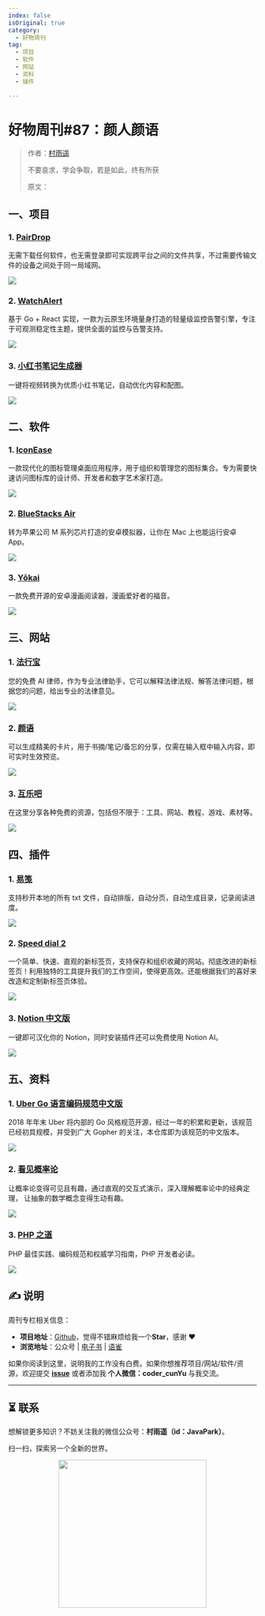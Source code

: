```yaml
---
index: false
isOriginal: true
category:
  - 好物周刊
tag:
  - 项目
  - 软件
  - 网站
  - 资料
  - 插件

---
```


# 好物周刊#87：颜人颜语

> 作者：[村雨遥](https://github.com/cunyu1943)
> 
> 不要哀求，学会争取，若是如此，终有所获
> 
> 原文：

## 一、项目

### 1. [PairDrop](https://github.com/schlagmichdoch/PairDrop)

无需下载任何软件，也无需登录即可实现跨平台之间的文件共享，不过需要传输文件的设备之间处于同一局域网。

![](assets/1214-1220/1734393454930-7d6aae55-0260-4e9d-8dd2-24a62d85e415.webp)

### 2. [WatchAlert](https://github.com/opsre/WatchAlert)

基于 Go + React 实现，一款为云原生环境量身打造的轻量级监控告警引擎，专注于可观测稳定性主题，提供全面的监控与告警支持。

![](assets/1214-1220/1734394415656-b68bdff9-cd00-4b8f-b673-bb03e0838cb7.webp)

### 3. [小红书笔记生成器](https://github.com/whotto/Video_note_generator)

一键将视频转换为优质小红书笔记，自动优化内容和配图。

![](assets/1214-1220/1734522222904-87555a2c-cbaa-4fc1-9baf-6475cc38d23c.webp)

## 二、软件

### 1. [IconEase](https://github.com/JiuRanYa/IconEase)

一款现代化的图标管理桌面应用程序，用于组织和管理您的图标集合。专为需要快速访问图标库的设计师、开发者和数字艺术家打造。

![](assets/1214-1220/1734394311151-be63fbb7-df64-4bee-98af-7edb3849dfe5.webp)

### 2. [BlueStacks Air](https://www.bluestacks.com/tw/mac)

转为苹果公司 M 系列芯片打造的安卓模拟器，让你在 Mac 上也能运行安卓 App。

![](assets/1214-1220/1734481128920-e2e988c6-45c6-4e48-869d-fce2f1f3177d.webp)

### 3. [Yōkai](https://github.com/null2264/yokai)

一款免费开源的安卓漫画阅读器，漫画爱好者的福音。

![](assets/1214-1220/1734566089712-1a0f9545-e629-4aa2-8514-1c7564889722.webp)

## 三、网站

### 1. [法行宝](https://ailegal.baidu.com/)

您的免费 AI 律师，作为专业法律助手，它可以解释法律法规、解答法律问题，根据您的问题，给出专业的法律意见。

![](assets/1214-1220/1733875951787-9de28586-e2b0-4b8c-b40d-1b1410193591.webp)

### 2. [颜语](https://yan.ognai.com/)

可以生成精美的卡片，用于书摘/笔记/备忘的分享，仅需在输入框中输入内容，即可实时生效预览。

![](assets/1214-1220/1733876091188-708e0b62-6b5c-4077-b432-57e952543da0.webp)

### 3. [互乐吧](https://huleba.com/)

在这里分享各种免费的资源，包括但不限于：工具、网站、教程、游戏、素材等。

![](assets/1214-1220/1733876262602-6c51ca00-8f89-4900-aaee-47c2dc67914e.webp)

## 四、插件

### 1. [易笺](https://chromewebstore.google.com/detail/易笺/dbanahlbopbjpgdkecmclbbonhpohcaf)

支持秒开本地的所有 txt 文件，自动排版，自动分页，自动生成目录，记录阅读进度。

![](assets/1214-1220/1734480499713-d4375dd8-1298-4b76-9c1f-434de6d5bd9f.webp)

### 2. [Speed dial 2](https://chromewebstore.google.com/detail/speed-dial-2-新标签/jpfpebmajhhopeonhlcgidhclcccjcik?hl=zh-CN)

一个简单、快速、直观的新标签页，支持保存和组织收藏的网站。彻底改进的新标签页！利用独特的工具提升我们的工作空间，使得更高效。还能根据我们的喜好来改造和定制新标签页体验。

![](assets/1214-1220/1734480746237-d617fc12-ce73-4717-a8c0-d37c80b89174.webp)

### 3. [Notion 中文版](https://chromewebstore.google.com/detail/notion中文版/ljlhpcabhpjdlcjhbmgjigfceppgabmk)

一键即可汉化你的 Notion，同时安装插件还可以免费使用 Notion AI。

![](assets/1214-1220/1734566300458-1ee70b83-a488-4eb4-8364-a46cafa6c259.webp)

## 五、资料

### 1. [Uber Go 语言编码规范中文版](https://github.com/xxjwxc/uber_go_guide_cn)

2018 年年末 Uber 将内部的 Go 风格规范开源，经过一年的积累和更新，该规范已经初具规模，并受到广大 Gopher 的关注，本仓库即为该规范的中文版本。

![](assets/1214-1220/1734393680739-e2403902-96cb-4c8c-8f8e-4a9191794207.webp)

### 2. [看见概率论](https://probability.visualized.fun)

让概率论变得可见且有趣，通过直观的交互式演示，深入理解概率论中的经典定理， 让抽象的数学概念变得生动有趣。

![](assets/1214-1220/1734394068175-61cdad1b-e037-4ee0-bb1d-4919d4555b52.webp)

### 3. [PHP 之道](https://learnku.com/docs/php-the-right-way)

PHP 最佳实践、编码规范和权威学习指南，PHP 开发者必读。

![](assets/1214-1220/1734396546938-b7106a14-11e3-44b2-a5b4-602aed6c7e7f.webp)




## ✍️ 说明

周刊专栏相关信息：

- **项目地址**：[Github](https://github.com/cunyu1943/weekly)，觉得不错麻烦给我一个**Star**，感谢 ❤️
- **浏览地址**：公众号 | [电子书](https://cunyu1943.github.io/weekly) | [语雀](https://yuque.com/cunyu1943/weekly)

如果你阅读到这里，说明我的工作没有白费。如果你想推荐项目/网站/软件/资源，欢迎提交 **[issue](https://github.com/cunyu1943/weekly/issues)** 或者添加我 **个人微信：coder_cunYu** 与我交流。

---

## ⏳ 联系

想解锁更多知识？不妨关注我的微信公众号：**村雨遥（id：JavaPark）**。

扫一扫，探索另一个全新的世界。

<center>
<img src="/contact/contact.png" width="300">
</center>


